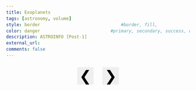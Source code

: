```yaml
---
title: Exoplanets
tags: [astronomy, volume]
style: border                               #border, fill, 
color: danger                           #primary, secondary, success, danger, warning, info, light, dark
description: ASTROINFO [Post-1]
external_url:  
comments: false
---
```


<meta name="viewport" content="width=device-width, initial-scale=1">
<style>
.mySlides {display:none;}
button{
  font-size: 40px;
  margin: 10px;
}
#container2{
  text-align: center;
}
.slider-button{
  border: none;
  outline: none;
  z-index: 2;
  top: 50%;
}
</style>
<body>

<div class="container1">
  <img class="mySlides" src="../assets/img-volume/post-1/EXOPLANETS-1.png" width="300">
  <img class="mySlides" src="../assets/img-volume/post-1/EXOPLANETS-2.png" width="300">
  <img class="mySlides" src="../assets/img-volume/post-1/EXOPLANETS-3.png" width="300">
  <img class="mySlides" src="../assets/img-volume/post-1/EXOPLANETS-4.png" width="300">
  <img class="mySlides" src="../assets/img-volume/post-1/EXOPLANETS-5.png" width="300">
  <img class="mySlides" src="../assets/img-volume/post-1/EXOPLANETS-6.png" width="300">
  <img class="mySlides" src="../assets/img-volume/post-1/EXOPLANETS-7.png" width="300">
  <img class="mySlides" src="../assets/img-volume/post-1/EXOPLANETS-8.png" width="300">
  <div id="container2">
    <button type="button" class="slider-button" onclick="plusDivs(-1)">&#10094;</button>
    <button type="button" class="slider-button" onclick="plusDivs(1)">&#10095;</button>
  </div>
</div>

<script>
var slideIndex = 1;
showDivs(slideIndex);

function plusDivs(n) {
  showDivs(slideIndex += n);
}

function showDivs(n) {
  var i;
  var x = document.getElementsByClassName("mySlides");
  if (n > x.length) {slideIndex = 1}
  if (n < 1) {slideIndex = x.length}
  for (i = 0; i < x.length; i++) {
    x[i].style.display = "none";  
  }
  x[slideIndex-1].style.display = "block";  
}
</script>

</body>
